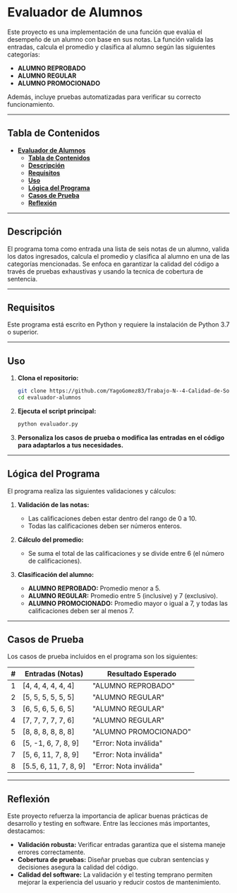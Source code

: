 # **Evaluador de Alumnos**

Este proyecto es una implementación de una función que evalúa el desempeño de un alumno con base en sus notas. La función valida las entradas, calcula el promedio y clasifica al alumno según las siguientes categorías:

- **ALUMNO REPROBADO**
- **ALUMNO REGULAR**
- **ALUMNO PROMOCIONADO**

Además, incluye pruebas automatizadas para verificar su correcto funcionamiento.

---

## **Tabla de Contenidos**

- [**Evaluador de Alumnos**](#evaluador-de-alumnos)
  - [**Tabla de Contenidos**](#tabla-de-contenidos)
  - [**Descripción**](#descripción)
  - [**Requisitos**](#requisitos)
  - [**Uso**](#uso)
  - [**Lógica del Programa**](#lógica-del-programa)
  - [**Casos de Prueba**](#casos-de-prueba)
  - [**Reflexión**](#reflexión)

---

## **Descripción**

El programa toma como entrada una lista de seis notas de un alumno, valida los datos ingresados, calcula el promedio y clasifica al alumno en una de las categorías mencionadas. Se enfoca en garantizar la calidad del código a través de pruebas exhaustivas y usando la tecnica de cobertura de sentencia.

---

## **Requisitos**

Este programa está escrito en Python y requiere la instalación de Python 3.7 o superior.

---

## **Uso**

1. **Clona el repositorio:**

   ```bash
   git clone https://github.com/YagoGomez83/Trabajo-N--4-Calidad-de-Software
   cd evaluador-alumnos
   ```

2. **Ejecuta el script principal:**

   ```bash
   python evaluador.py
   ```

3. **Personaliza los casos de prueba o modifica las entradas en el código para adaptarlos a tus necesidades.**

---

## **Lógica del Programa**

El programa realiza las siguientes validaciones y cálculos:

1. **Validación de las notas:**

   - Las calificaciones deben estar dentro del rango de 0 a 10.
   - Todas las calificaciones deben ser números enteros.

2. **Cálculo del promedio:**

   - Se suma el total de las calificaciones y se divide entre 6 (el número de calificaciones).

3. **Clasificación del alumno:**
   - **ALUMNO REPROBADO:** Promedio menor a 5.
   - **ALUMNO REGULAR:** Promedio entre 5 (inclusive) y 7 (exclusivo).
   - **ALUMNO PROMOCIONADO:** Promedio mayor o igual a 7, y todas las calificaciones deben ser al menos 7.

---

## **Casos de Prueba**

Los casos de prueba incluidos en el programa son los siguientes:

| **#** | **Entradas (Notas)**  | **Resultado Esperado** |
| ----- | --------------------- | ---------------------- |
| 1     | [4, 4, 4, 4, 4, 4]    | "ALUMNO REPROBADO"     |
| 2     | [5, 5, 5, 5, 5, 5]    | "ALUMNO REGULAR"       |
| 3     | [6, 5, 6, 5, 6, 5]    | "ALUMNO REGULAR"       |
| 4     | [7, 7, 7, 7, 7, 6]    | "ALUMNO REGULAR"       |
| 5     | [8, 8, 8, 8, 8, 8]    | "ALUMNO PROMOCIONADO"  |
| 6     | [5, -1, 6, 7, 8, 9]   | "Error: Nota inválida" |
| 7     | [5, 6, 11, 7, 8, 9]   | "Error: Nota inválida" |
| 8     | [5.5, 6, 11, 7, 8, 9] | "Error: Nota inválida" |

---

## **Reflexión**

Este proyecto refuerza la importancia de aplicar buenas prácticas de desarrollo y testing en software. Entre las lecciones más importantes, destacamos:

- **Validación robusta:** Verificar entradas garantiza que el sistema maneje errores correctamente.
- **Cobertura de pruebas:** Diseñar pruebas que cubran sentencias y decisiones asegura la calidad del código.
- **Calidad del software:** La validación y el testing temprano permiten mejorar la experiencia del usuario y reducir costos de mantenimiento.

